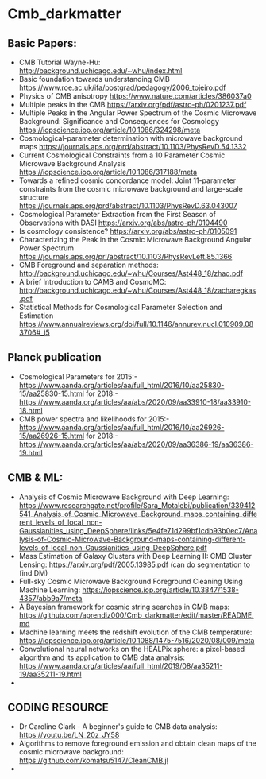# Cmb_darkmatter

## Basic Papers:
* CMB Tutorial Wayne-Hu: http://background.uchicago.edu/~whu/index.html
* Basic foundation towards understanding CMB https://www.roe.ac.uk/ifa/postgrad/pedagogy/2006_tojeiro.pdf
* Physics of CMB anisotropy https://www.nature.com/articles/386037a0
* Multiple peaks in the CMB https://arxiv.org/pdf/astro-ph/0201237.pdf
* Multiple Peaks in the Angular Power Spectrum of the Cosmic Microwave Background: Significance and Consequences for Cosmology        https://iopscience.iop.org/article/10.1086/324298/meta
* Cosmological-parameter determination with microwave background maps https://journals.aps.org/prd/abstract/10.1103/PhysRevD.54.1332
* Current Cosmological Constraints from a 10 Parameter Cosmic Microwave Background Analysis https://iopscience.iop.org/article/10.1086/317188/meta
* Towards a refined cosmic concordance model: Joint 11-parameter constraints from the cosmic microwave background and large-scale structure https://journals.aps.org/prd/abstract/10.1103/PhysRevD.63.043007
* Cosmological Parameter Extraction from the First Season of Observations with DASI https://arxiv.org/abs/astro-ph/0104490
* Is cosmology consistence? https://arxiv.org/abs/astro-ph/0105091
* Characterizing the Peak in the Cosmic Microwave Background Angular Power Spectrum https://journals.aps.org/prl/abstract/10.1103/PhysRevLett.85.1366
* CMB Foreground and separation methods: http://background.uchicago.edu/~whu/Courses/Ast448_18/zhao.pdf
* A brief Introduction to CAMB and CosmoMC: http://background.uchicago.edu/~whu/Courses/Ast448_18/zacharegkas.pdf
* Statistical Methods for Cosmological Parameter Selection and Estimation https://www.annualreviews.org/doi/full/10.1146/annurev.nucl.010909.083706#_i5

## Planck publication
* Cosmological Parameters for 2015:- https://www.aanda.org/articles/aa/full_html/2016/10/aa25830-15/aa25830-15.html for 2018:- https://www.aanda.org/articles/aa/abs/2020/09/aa33910-18/aa33910-18.html
* CMB power spectra and likelihoods for 2015:- https://www.aanda.org/articles/aa/full_html/2016/10/aa26926-15/aa26926-15.html for 2018:- https://www.aanda.org/articles/aa/abs/2020/09/aa36386-19/aa36386-19.html
 
## CMB & ML:
* Analysis of Cosmic Microwave Background with Deep Learning: https://www.researchgate.net/profile/Sara_Motalebi/publication/339412541_Analysis_of_Cosmic_Microwave_Background_maps_containing_different_levels_of_local_non-Gaussianities_using_DeepSphere/links/5e4fe71d299bf1cdb93b0ec7/Analysis-of-Cosmic-Microwave-Background-maps-containing-different-levels-of-local-non-Gaussianities-using-DeepSphere.pdf
* Mass Estimation of Galaxy Clusters with Deep Learning II: CMB Cluster Lensing: https://arxiv.org/pdf/2005.13985.pdf (can do segmentation to find DM)
* Full-sky Cosmic Microwave Background Foreground Cleaning Using Machine Learning: https://iopscience.iop.org/article/10.3847/1538-4357/abb9a7/meta
* A Bayesian framework for cosmic string searches in CMB maps: https://github.com/aprendiz000/Cmb_darkmatter/edit/master/README.md
* Machine learning meets the redshift evolution of the CMB temperature: https://iopscience.iop.org/article/10.1088/1475-7516/2020/08/009/meta
* Convolutional neural networks on the HEALPix sphere: a pixel-based algorithm and its application to CMB data analysis: https://www.aanda.org/articles/aa/full_html/2019/08/aa35211-19/aa35211-19.html
* 

## CODING RESOURCE
* Dr Caroline Clark - A beginner's guide to CMB data analysis: https://youtu.be/LN_20z_JY58
* Algorithms to remove foreground emission and obtain clean maps of the cosmic microwave background: https://github.com/komatsu5147/CleanCMB.jl
* 
